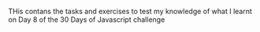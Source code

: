 THis contans the tasks and exercises to test my knowledge of what I learnt on Day 8 of the 30 Days of Javascript challenge
